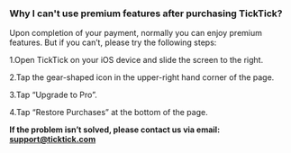 ### Why I can't use premium features after purchasing TickTick?

Upon completion of your payment, normally you can enjoy premium features. But if you can’t, please try the following steps: 

1.Open TickTick on your iOS device and slide the screen to the right.

2.Tap the gear-shaped icon in the upper-right hand corner of the page.

3.Tap “Upgrade to Pro”.

4.Tap “Restore Purchases” at the bottom of the page.

**If the problem isn’t solved, please contact us via email: support@ticktick.com**
